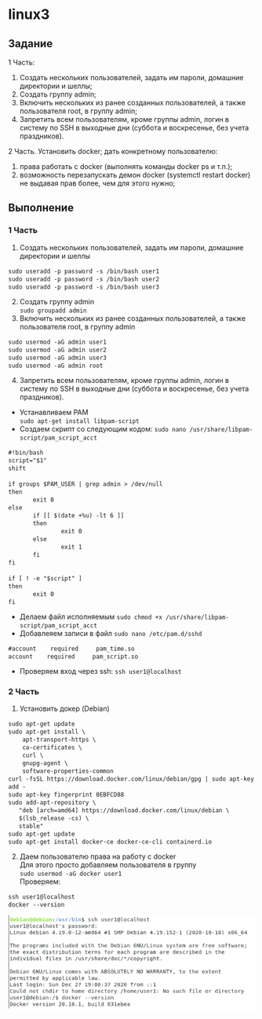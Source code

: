 # linux3

## Задание
1 Часть:
1. Создать нескольких пользователей, задать им пароли, домашние директории и шеллы;
2. Создать группу admin;
3. Включить нескольких из ранее созданных пользователей, а также пользователя root, в группу admin;
4. Запретить всем пользователям, кроме группы admin, логин в систему по SSH в выходные дни (суббота и воскресенье, без учета праздников).

2 Часть. Установить docker; дать конкретному пользователю:
1. права работать с docker (выполнять команды docker ps и т.п.);
2. возможность перезапускать демон docker (systemctl restart docker) не выдавая прав более, чем для этого нужно;

## Выполнение
### 1 Часть
1. Создать нескольких пользователей, задать им пароли, домашние директории и шеллы
```
sudo useradd -p password -s /bin/bash user1
sudo useradd -p password -s /bin/bash user2
sudo useradd -p password -s /bin/bash user3 
```
2. Создать группу admin  
`sudo groupadd admin`
3. Включить нескольких из ранее созданных пользователей, а также пользователя root, в группу admin
```
sudo usermod -aG admin user1
sudo usermod -aG admin user2
sudo usermod -aG admin user3
sudo usermod -aG admin root
```
4. Запретить всем пользователям, кроме группы admin, логин в систему по SSH в выходные дни (суббота и воскресенье, без учета праздников).  
* Устанавливаем PAM  
`sudo apt-get install libpam-script`
* Создаем скрипт со следующим кодом: `sudo nano /usr/share/libpam-script/pam_script_acct`
```
#!bin/bash
script="$1"
shift

if groups $PAM_USER | grep admin > /dev/null
then
       exit 0
else
       if [[ $(date +%u) -lt 6 ]]
       then
               exit 0
       else
               exit 1
       fi
fi

if [ ! -e "$script" ]
then
       exit 0
fi
```
* Делаем файл исполняемым
`sudo chmod +x /usr/share/libpam-script/pam_script_acct`
* Добавлеяем записи в файл `sudo nano /etc/pam.d/sshd`
```
#account    required     pam_time.so
account    required     pam_script.so
```
* Проверяем вход через ssh: `ssh user1@localhost`

### 2 Часть
1. Установить докер (Debian)
```
sudo apt-get update
sudo apt-get install \
    apt-transport-https \
    ca-certificates \
    curl \
    gnupg-agent \
    software-properties-common
curl -fsSL https://download.docker.com/linux/debian/gpg | sudo apt-key add -    
sudo apt-key fingerprint 0EBFCD88
sudo add-apt-repository \
   "deb [arch=amd64] https://download.docker.com/linux/debian \
   $(lsb_release -cs) \
   stable"
sudo apt-get update
sudo apt-get install docker-ce docker-ce-cli containerd.io
```
2. Даем пользователю права на работу с docker  
Для этого просто добавляем пользователя в группу  
`sudo usermod -aG docker user1`  
Проверяем:
```
ssh user1@localhost
docker --version
```
![](https://github.com/ivan-zhirnov/linux3/blob/main/screenshot.jpg)
